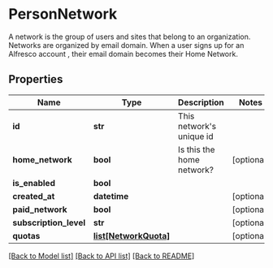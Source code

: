 # PersonNetwork

A network is the group of users and sites that belong to an organization. Networks are organized by email domain. When a user signs up for an Alfresco account , their email domain becomes their Home Network. 
## Properties
Name | Type | Description | Notes
------------ | ------------- | ------------- | -------------
**id** | **str** | This network&#39;s unique id | 
**home_network** | **bool** | Is this the home network? | [optional] 
**is_enabled** | **bool** |  | 
**created_at** | **datetime** |  | [optional] 
**paid_network** | **bool** |  | [optional] 
**subscription_level** | **str** |  | [optional] 
**quotas** | [**list[NetworkQuota]**](NetworkQuota.md) |  | [optional] 

[[Back to Model list]](../README.md#documentation-for-models) [[Back to API list]](../README.md#documentation-for-api-endpoints) [[Back to README]](../README.md)


